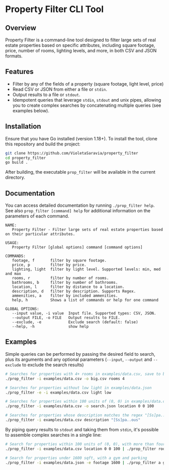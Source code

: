 # Property Filter CLI Tool
## Overview
Property Filter is a command-line tool designed to filter large sets of real estate properties based on specific attributes, including square footage, price, number of rooms, lighting levels, and more, in both CSV and JSON formats.

## Features
* Filter by any of the fields of a property (square footage, light level, price)
* Read CSV or JSON from either a file or `stdin`.
* Output results to a file or `stdout`.
* Idempotent queries that leverage `stdin`, `stdout` and unix pipes, allowing you to create complex searches by concatenating multiple queries (see examples below).

## Installation
Ensure that you have Go installed (version 1.18+). To install the tool, clone this repository and build the project:

```bash
git clone https://github.com/VioletaSaravia/property_filter
cd property_filter
go build .
```

After building, the executable `prop_filter` will be available in the current directory. 

## Documentation

You can access detailed documentation by running `./prop_filter help`. See also `prop_filter [command] help` for additional information on the parameters of each command.

```text
NAME:
   Property Filter - Filter large sets of real estate properties based on their particular attributes.

USAGE:
   Property Filter [global options] command [command options]

COMMANDS:
   footage, f       filter by square footage.
   price, p         filter by price.
   lighting, light  filter by light level. Supported levels: min, med and max
   rooms, r         filter by number of rooms.
   bathrooms, b     filter by number of bathrooms.
   location, l      filter by distance to a location.
   description, d   filter by description. Supports Regex.
   ammenities, a    filter by included ammenities.
   help, h          Shows a list of commands or help for one command

GLOBAL OPTIONS:
   --input value, -i value  Input file. Supported types: CSV, JSON.
   --output FILE, -o FILE   Output results to FILE.
   --exclude, -e            Exclude search (default: false)
   --help, -h               show help
```

## Examples

Simple queries can be performed by passing the desired field to search, plus its arguments and any optional parameters (`--input`, `--output` and `--exclude` to exclude the search results)

```bash
# Searches for properties with 4+ rooms in examples/data.csv, save to big.csv
./prop_filter -i examples/data.csv -o big.csv rooms 4

# Searches for properties without low light in examples/data.json
./prop_filter -e -i examples/data.csv light low

# Searches for properties within 100 units of (0, 0) in examples/data.csv, save to search.json
./prop_filter -i examples/data.csv -o search.json location 0 0 100

# Searches for properties whose description matches the regex "[Ss]pa..ous" in examples/data.csv
./prop_filter -i examples/data.csv description "[Ss]pa..ous"
```

By piping query results to `stdout` and taking them from `stdin`, it's possible to assemble complex searches in a single line:

```bash
# Search for properties within 100 units of (0, 0), with more than four rooms and a pool, save to search.csv
./prop_filter -i examples/data.csv location 0 0 100 | ./prop_filter rooms 4 | ./prop_filter -o search.csv a pool

# Search for properties under 1600 sqft, with a gym and parking
./prop_filter -i examples/data.json -e footage 1600 | ./prop_filter a gym | ./prop_filter a parking
```